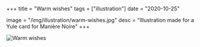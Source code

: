 +++
title = "Warm wishes"
tags = ["illustration"]
date = "2020-10-25"

image = "/img/illustration/warm-wishes.jpg"
desc = "Illustration made for a Yule card for Manière Noire"
+++

![Warm wishes](/img/illustration/warm-wishes.jpg "Warm wishes")
